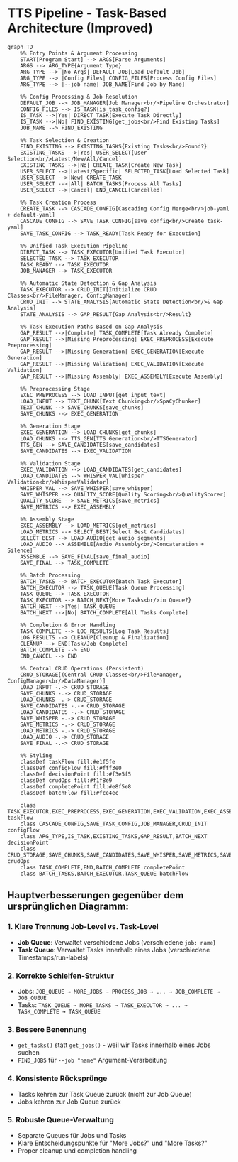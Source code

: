 # TTS Pipeline - Task-Based Architecture (Improved)

```mermaid
graph TD
    %% Entry Points & Argument Processing
    START[Program Start] --> ARGS[Parse Arguments]
    ARGS --> ARG_TYPE{Argument Type}
    ARG_TYPE --> |No Args| DEFAULT_JOB[Load Default Job]
    ARG_TYPE --> |Config Files| CONFIG_FILES[Process Config Files]
    ARG_TYPE --> |--job name| JOB_NAME[Find Job by Name]
    
    %% Config Processing & Job Resolution
    DEFAULT_JOB --> JOB_MANAGER[Job Manager<br/>Pipeline Orchestrator]
    CONFIG_FILES --> IS_TASK{is_task_config?}
    IS_TASK -->|Yes| DIRECT_TASK[Execute Task Directly]
    IS_TASK -->|No| FIND_EXISTING[get_jobs<br/>Find Existing Tasks]
    JOB_NAME --> FIND_EXISTING
    
    %% Task Selection & Creation
    FIND_EXISTING --> EXISTING_TASKS{Existing Tasks<br/>Found?}
    EXISTING_TASKS -->|Yes| USER_SELECT[User Selection<br/>Latest/New/All/Cancel]
    EXISTING_TASKS -->|No| CREATE_TASK[Create New Task]
    USER_SELECT -->|Latest/Specific| SELECTED_TASK[Load Selected Task]
    USER_SELECT -->|New| CREATE_TASK
    USER_SELECT -->|All| BATCH_TASKS[Process All Tasks]
    USER_SELECT -->|Cancel| END_CANCEL[Cancelled]
    
    %% Task Creation Process
    CREATE_TASK --> CASCADE_CONFIG[Cascading Config Merge<br/>job-yaml + default-yaml]
    CASCADE_CONFIG --> SAVE_TASK_CONFIG[save_config<br/>Create task-yaml]
    SAVE_TASK_CONFIG --> TASK_READY[Task Ready for Execution]
    
    %% Unified Task Execution Pipeline
    DIRECT_TASK --> TASK_EXECUTOR[Unified Task Executor]
    SELECTED_TASK --> TASK_EXECUTOR
    TASK_READY --> TASK_EXECUTOR
    JOB_MANAGER --> TASK_EXECUTOR
    
    %% Automatic State Detection & Gap Analysis
    TASK_EXECUTOR --> CRUD_INIT[Initialize CRUD Classes<br/>FileManager, ConfigManager]
    CRUD_INIT --> STATE_ANALYSIS[Automatic State Detection<br/>& Gap Analysis]
    STATE_ANALYSIS --> GAP_RESULT{Gap Analysis<br/>Result}
    
    %% Task Execution Paths Based on Gap Analysis
    GAP_RESULT -->|Complete| TASK_COMPLETE[Task Already Complete]
    GAP_RESULT -->|Missing Preprocessing| EXEC_PREPROCESS[Execute Preprocessing]
    GAP_RESULT -->|Missing Generation| EXEC_GENERATION[Execute Generation]
    GAP_RESULT -->|Missing Validation| EXEC_VALIDATION[Execute Validation]
    GAP_RESULT -->|Missing Assembly| EXEC_ASSEMBLY[Execute Assembly]
    
    %% Preprocessing Stage
    EXEC_PREPROCESS --> LOAD_INPUT[get_input_text]
    LOAD_INPUT --> TEXT_CHUNK[Text Chunking<br/>SpaCyChunker]
    TEXT_CHUNK --> SAVE_CHUNKS[save_chunks]
    SAVE_CHUNKS --> EXEC_GENERATION
    
    %% Generation Stage
    EXEC_GENERATION --> LOAD_CHUNKS[get_chunks]
    LOAD_CHUNKS --> TTS_GEN[TTS Generation<br/>TTSGenerator]
    TTS_GEN --> SAVE_CANDIDATES[save_candidates]
    SAVE_CANDIDATES --> EXEC_VALIDATION
    
    %% Validation Stage
    EXEC_VALIDATION --> LOAD_CANDIDATES[get_candidates]
    LOAD_CANDIDATES --> WHISPER_VAL[Whisper Validation<br/>WhisperValidator]
    WHISPER_VAL --> SAVE_WHISPER[save_whisper]
    SAVE_WHISPER --> QUALITY_SCORE[Quality Scoring<br/>QualityScorer]
    QUALITY_SCORE --> SAVE_METRICS[save_metrics]
    SAVE_METRICS --> EXEC_ASSEMBLY
    
    %% Assembly Stage
    EXEC_ASSEMBLY --> LOAD_METRICS[get_metrics]
    LOAD_METRICS --> SELECT_BEST[Select Best Candidates]
    SELECT_BEST --> LOAD_AUDIO[get_audio_segments]
    LOAD_AUDIO --> ASSEMBLE[Audio Assembly<br/>Concatenation + Silence]
    ASSEMBLE --> SAVE_FINAL[save_final_audio]
    SAVE_FINAL --> TASK_COMPLETE
    
    %% Batch Processing
    BATCH_TASKS --> BATCH_EXECUTOR[Batch Task Executor]
    BATCH_EXECUTOR --> TASK_QUEUE[Task Queue Processing]
    TASK_QUEUE --> TASK_EXECUTOR
    TASK_EXECUTOR --> BATCH_NEXT{More Tasks<br/>in Queue?}
    BATCH_NEXT -->|Yes| TASK_QUEUE
    BATCH_NEXT -->|No| BATCH_COMPLETE[All Tasks Complete]
    
    %% Completion & Error Handling
    TASK_COMPLETE --> LOG_RESULTS[Log Task Results]
    LOG_RESULTS --> CLEANUP[Cleanup & Finalization]
    CLEANUP --> END[Task/Job Complete]
    BATCH_COMPLETE --> END
    END_CANCEL --> END
    
    %% Central CRUD Operations (Persistent)
    CRUD_STORAGE[(Central CRUD Classes<br/>FileManager, ConfigManager<br/>DataManager)]
    LOAD_INPUT -.-> CRUD_STORAGE
    SAVE_CHUNKS -.-> CRUD_STORAGE
    LOAD_CHUNKS -.-> CRUD_STORAGE
    SAVE_CANDIDATES -.-> CRUD_STORAGE
    LOAD_CANDIDATES -.-> CRUD_STORAGE
    SAVE_WHISPER -.-> CRUD_STORAGE
    SAVE_METRICS -.-> CRUD_STORAGE
    LOAD_METRICS -.-> CRUD_STORAGE
    LOAD_AUDIO -.-> CRUD_STORAGE
    SAVE_FINAL -.-> CRUD_STORAGE
    
    %% Styling
    classDef taskFlow fill:#e1f5fe
    classDef configFlow fill:#fff3e0
    classDef decisionPoint fill:#f3e5f5
    classDef crudOps fill:#f1f8e9
    classDef completePoint fill:#e8f5e8
    classDef batchFlow fill:#fce4ec
    
    class TASK_EXECUTOR,EXEC_PREPROCESS,EXEC_GENERATION,EXEC_VALIDATION,EXEC_ASSEMBLY taskFlow
    class CASCADE_CONFIG,SAVE_TASK_CONFIG,JOB_MANAGER,CRUD_INIT configFlow
    class ARG_TYPE,IS_TASK,EXISTING_TASKS,GAP_RESULT,BATCH_NEXT decisionPoint
    class CRUD_STORAGE,SAVE_CHUNKS,SAVE_CANDIDATES,SAVE_WHISPER,SAVE_METRICS,SAVE_FINAL crudOps
    class TASK_COMPLETE,END,BATCH_COMPLETE completePoint
    class BATCH_TASKS,BATCH_EXECUTOR,TASK_QUEUE batchFlow
```

## Hauptverbesserungen gegenüber dem ursprünglichen Diagramm:

### 1. Klare Trennung Job-Level vs. Task-Level
- **Job Queue**: Verwaltet verschiedene Jobs (verschiedene `job: name`)
- **Task Queue**: Verwaltet Tasks innerhalb eines Jobs (verschiedene Timestamps/run-labels)

### 2. Korrekte Schleifen-Struktur
- Jobs: `JOB_QUEUE → MORE_JOBS → PROCESS_JOB → ... → JOB_COMPLETE → JOB_QUEUE`
- Tasks: `TASK_QUEUE → MORE_TASKS → TASK_EXECUTOR → ... → TASK_COMPLETE → TASK_QUEUE`

### 3. Bessere Benennung
- `get_tasks()` statt `get_jobs()` - weil wir Tasks innerhalb eines Jobs suchen
- `FIND_JOBS` für `--job "name"` Argument-Verarbeitung

### 4. Konsistente Rücksprünge
- Tasks kehren zur Task Queue zurück (nicht zur Job Queue)
- Jobs kehren zur Job Queue zurück

### 5. Robuste Queue-Verwaltung
- Separate Queues für Jobs und Tasks
- Klare Entscheidungspunkte für "More Jobs?" und "More Tasks?"
- Proper cleanup und completion handling 